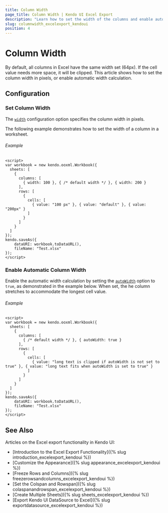 ```yaml
---
title: Column Width
page_title: Column Width | Kendo UI Excel Export
description: "Learn how to set the width of the columns and enable automatic width while exporting Kendo UI components to Excel."
slug: columnwidth_excelexport_kendoui
position: 4
---
```


# Column Width

By default, all columns in Excel have the same width set (64px). If the cell value needs more space, it will be clipped. This article shows how to set the column width in pixels, or enable automatic width calculation.

## Configuration

### Set Column Width

The [`width`](/api/javascript/ooxml/workbook/configuration/sheets.columns.width) configuration option specifies the column width in pixels.

The following example demonstrates how to set the width of a column in a worksheet.

###### Example

```dojo
<script>
var workbook = new kendo.ooxml.Workbook({
  sheets: [
    {
      columns: [
        { width: 100 }, { /* default width */ }, { width: 200 }
      ],
      rows: [
        {
          cells: [
            { value: "100 px" }, { value: "default" }, { value: "200px" }
          ]
        }
      ]
    }
  ]
});
kendo.saveAs({
    dataURI: workbook.toDataURL(),
    fileName: "Test.xlsx"
});
</script>
```

### Enable Automatic Column Width

Enable the automatic width calculation by setting the [`autoWidth`](/api/javascript/ooxml/workbook/configuration/sheets.columns.autowidth) option to `true`, as demonstrated in the example below. When set, the he column stretches to accommodate the longest cell value.

###### Example

```dojo
<script>
var workbook = new kendo.ooxml.Workbook({
  sheets: [
    {
      columns: [
        { /* default width */ }, { autoWidth: true }
      ],
      rows: [
        {
          cells: [
            { value: "long text is clipped if autoWidth is not set to true" }, { value: "long text fits when autoWidth is set to true" }
          ]
        }
      ]
    }
  ]
});
kendo.saveAs({
    dataURI: workbook.toDataURL(),
    fileName: "Test.xlsx"
});
</script>
```

## See Also

Articles on the Excel export functionality in Kendo UI:

* [Introduction to the Excel Export Functionality]({% slug introduction_excelexport_kendoui %})
* [Customize the Appearance]({% slug appearance_excelexport_kendoui %})
* [Freeze Rows and Columns]({% slug freezerowsandcolumns_excelexport_kendoui %})
* [Set the Colspan and Rowspan]({% slug colaspanandrowspan_excelexport_kendoui %})
* [Create Multiple Sheets]({% slug sheets_excelexport_kendoui %})
* [Export Kendo UI DataSource to Excel]({% slug exportdatasource_excelexport_kendoui %})
